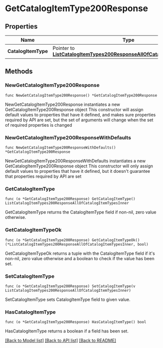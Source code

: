 # GetCatalogItemType200Response

## Properties

Name | Type | Description | Notes
------------ | ------------- | ------------- | -------------
**CatalogItemType** | Pointer to [**ListCatalogItemTypes200ResponseAllOfCatalogItemTypesInner**](ListCatalogItemTypes200ResponseAllOfCatalogItemTypesInner.md) |  | [optional] 

## Methods

### NewGetCatalogItemType200Response

`func NewGetCatalogItemType200Response() *GetCatalogItemType200Response`

NewGetCatalogItemType200Response instantiates a new GetCatalogItemType200Response object
This constructor will assign default values to properties that have it defined,
and makes sure properties required by API are set, but the set of arguments
will change when the set of required properties is changed

### NewGetCatalogItemType200ResponseWithDefaults

`func NewGetCatalogItemType200ResponseWithDefaults() *GetCatalogItemType200Response`

NewGetCatalogItemType200ResponseWithDefaults instantiates a new GetCatalogItemType200Response object
This constructor will only assign default values to properties that have it defined,
but it doesn't guarantee that properties required by API are set

### GetCatalogItemType

`func (o *GetCatalogItemType200Response) GetCatalogItemType() ListCatalogItemTypes200ResponseAllOfCatalogItemTypesInner`

GetCatalogItemType returns the CatalogItemType field if non-nil, zero value otherwise.

### GetCatalogItemTypeOk

`func (o *GetCatalogItemType200Response) GetCatalogItemTypeOk() (*ListCatalogItemTypes200ResponseAllOfCatalogItemTypesInner, bool)`

GetCatalogItemTypeOk returns a tuple with the CatalogItemType field if it's non-nil, zero value otherwise
and a boolean to check if the value has been set.

### SetCatalogItemType

`func (o *GetCatalogItemType200Response) SetCatalogItemType(v ListCatalogItemTypes200ResponseAllOfCatalogItemTypesInner)`

SetCatalogItemType sets CatalogItemType field to given value.

### HasCatalogItemType

`func (o *GetCatalogItemType200Response) HasCatalogItemType() bool`

HasCatalogItemType returns a boolean if a field has been set.


[[Back to Model list]](../README.md#documentation-for-models) [[Back to API list]](../README.md#documentation-for-api-endpoints) [[Back to README]](../README.md)


